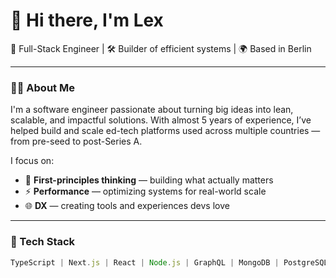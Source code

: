 # 👋 Hi there, I'm Lex

🚀 Full-Stack Engineer | 🛠️ Builder of efficient systems | 🌍 Based in Berlin

---

### 👨‍💻 About Me

I'm a software engineer passionate about turning big ideas into lean, scalable, and impactful solutions. With almost 5 years of experience, I’ve helped build and scale ed-tech platforms used across multiple countries — from pre-seed to post-Series A.

I focus on:
- 🧠 **First-principles thinking** — building what actually matters
- ⚡ **Performance** — optimizing systems for real-world scale
- 🌐 **DX** — creating tools and experiences devs love

---

### 🔧 Tech Stack

```ts
TypeScript | Next.js | React | Node.js | GraphQL | MongoDB | PostgreSQL | AWS | Redis | Docker | TailwindCSS
